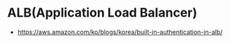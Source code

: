 # ALB(Application Load Balancer)

- https://aws.amazon.com/ko/blogs/korea/built-in-authentication-in-alb/
